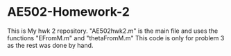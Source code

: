 # AE502-Homework-2

This is My hwk 2 repository. "AE502hwk2.m" is the main file and uses the functions "EFromM.m" and "thetaFromM.m" This code is only for problem 3 as the rest was done by hand.
